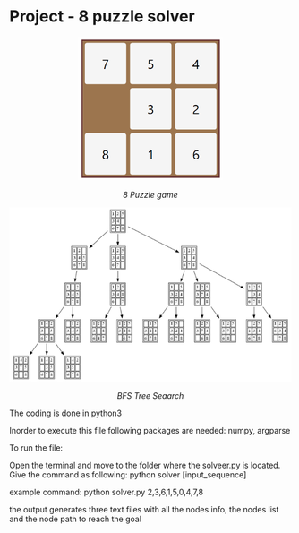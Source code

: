 # Project - 8 puzzle solver

<p align="center">
<img src="images/8Puzzle.gif" alt="8puzzle" width="260" >
</p>
<p align="center">
<em>8 Puzzle game</em>
</p>

<p align="center">
<img src="images/fulltree_bfs.png" alt="bfs">
</p>
<p align="center">
<em>BFS Tree Seaarch</em>
</p>

The coding is done in python3

Inorder to execute this file following packages are needed: numpy, argparse

To run the file:

Open the terminal and move to the folder where the solveer.py is located. Give the command as following:
python  solver [input_sequence]

example command:
python solver.py 2,3,6,1,5,0,4,7,8

the output generates three text files with all the nodes info, the nodes list and the node path to reach the goal
